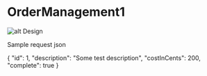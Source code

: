 # OrderManagement1


![alt Design](https://dzone.com/storage/temp/6609557-rest-model.png)

Sample request json

{
    "id": 1,
    "description": "Some test description",
    "costInCents": 200,
    "complete": true
}

